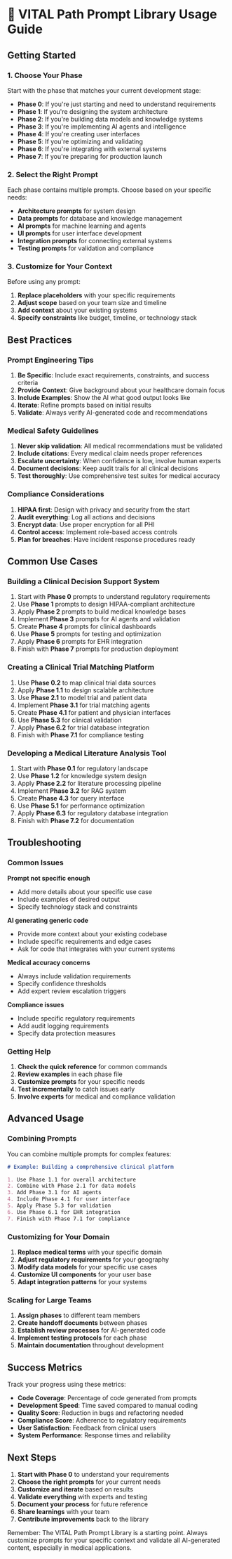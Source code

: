 # 📖 VITAL Path Prompt Library Usage Guide

## Getting Started

### 1. Choose Your Phase
Start with the phase that matches your current development stage:

- **Phase 0**: If you're just starting and need to understand requirements
- **Phase 1**: If you're designing the system architecture
- **Phase 2**: If you're building data models and knowledge systems
- **Phase 3**: If you're implementing AI agents and intelligence
- **Phase 4**: If you're creating user interfaces
- **Phase 5**: If you're optimizing and validating
- **Phase 6**: If you're integrating with external systems
- **Phase 7**: If you're preparing for production launch

### 2. Select the Right Prompt
Each phase contains multiple prompts. Choose based on your specific needs:

- **Architecture prompts** for system design
- **Data prompts** for database and knowledge management
- **AI prompts** for machine learning and agents
- **UI prompts** for user interface development
- **Integration prompts** for connecting external systems
- **Testing prompts** for validation and compliance

### 3. Customize for Your Context
Before using any prompt:

1. **Replace placeholders** with your specific requirements
2. **Adjust scope** based on your team size and timeline
3. **Add context** about your existing systems
4. **Specify constraints** like budget, timeline, or technology stack

## Best Practices

### Prompt Engineering Tips

1. **Be Specific**: Include exact requirements, constraints, and success criteria
2. **Provide Context**: Give background about your healthcare domain focus
3. **Include Examples**: Show the AI what good output looks like
4. **Iterate**: Refine prompts based on initial results
5. **Validate**: Always verify AI-generated code and recommendations

### Medical Safety Guidelines

1. **Never skip validation**: All medical recommendations must be validated
2. **Include citations**: Every medical claim needs proper references
3. **Escalate uncertainty**: When confidence is low, involve human experts
4. **Document decisions**: Keep audit trails for all clinical decisions
5. **Test thoroughly**: Use comprehensive test suites for medical accuracy

### Compliance Considerations

1. **HIPAA first**: Design with privacy and security from the start
2. **Audit everything**: Log all actions and decisions
3. **Encrypt data**: Use proper encryption for all PHI
4. **Control access**: Implement role-based access controls
5. **Plan for breaches**: Have incident response procedures ready

## Common Use Cases

### Building a Clinical Decision Support System

1. Start with **Phase 0** prompts to understand regulatory requirements
2. Use **Phase 1** prompts to design HIPAA-compliant architecture
3. Apply **Phase 2** prompts to build medical knowledge bases
4. Implement **Phase 3** prompts for AI agents and validation
5. Create **Phase 4** prompts for clinical dashboards
6. Use **Phase 5** prompts for testing and optimization
7. Apply **Phase 6** prompts for EHR integration
8. Finish with **Phase 7** prompts for production deployment

### Creating a Clinical Trial Matching Platform

1. Use **Phase 0.2** to map clinical trial data sources
2. Apply **Phase 1.1** to design scalable architecture
3. Use **Phase 2.1** to model trial and patient data
4. Implement **Phase 3.1** for trial matching agents
5. Create **Phase 4.1** for patient and physician interfaces
6. Use **Phase 5.3** for clinical validation
7. Apply **Phase 6.2** for trial database integration
8. Finish with **Phase 7.1** for compliance testing

### Developing a Medical Literature Analysis Tool

1. Start with **Phase 0.1** for regulatory landscape
2. Use **Phase 1.2** for knowledge system design
3. Apply **Phase 2.2** for literature processing pipeline
4. Implement **Phase 3.2** for RAG system
5. Create **Phase 4.3** for query interface
6. Use **Phase 5.1** for performance optimization
7. Apply **Phase 6.3** for regulatory database integration
8. Finish with **Phase 7.2** for documentation

## Troubleshooting

### Common Issues

**Prompt not specific enough**
- Add more details about your specific use case
- Include examples of desired output
- Specify technology stack and constraints

**AI generating generic code**
- Provide more context about your existing codebase
- Include specific requirements and edge cases
- Ask for code that integrates with your current systems

**Medical accuracy concerns**
- Always include validation requirements
- Specify confidence thresholds
- Add expert review escalation triggers

**Compliance issues**
- Include specific regulatory requirements
- Add audit logging requirements
- Specify data protection measures

### Getting Help

1. **Check the quick reference** for common commands
2. **Review examples** in each phase file
3. **Customize prompts** for your specific needs
4. **Test incrementally** to catch issues early
5. **Involve experts** for medical and compliance validation

## Advanced Usage

### Combining Prompts

You can combine multiple prompts for complex features:

```markdown
# Example: Building a comprehensive clinical platform

1. Use Phase 1.1 for overall architecture
2. Combine with Phase 2.1 for data models
3. Add Phase 3.1 for AI agents
4. Include Phase 4.1 for user interface
5. Apply Phase 5.3 for validation
6. Use Phase 6.1 for EHR integration
7. Finish with Phase 7.1 for compliance
```

### Customizing for Your Domain

1. **Replace medical terms** with your specific domain
2. **Adjust regulatory requirements** for your geography
3. **Modify data models** for your specific use cases
4. **Customize UI components** for your user base
5. **Adapt integration patterns** for your systems

### Scaling for Large Teams

1. **Assign phases** to different team members
2. **Create handoff documents** between phases
3. **Establish review processes** for AI-generated code
4. **Implement testing protocols** for each phase
5. **Maintain documentation** throughout development

## Success Metrics

Track your progress using these metrics:

- **Code Coverage**: Percentage of code generated from prompts
- **Development Speed**: Time saved compared to manual coding
- **Quality Score**: Reduction in bugs and refactoring needed
- **Compliance Score**: Adherence to regulatory requirements
- **User Satisfaction**: Feedback from clinical users
- **System Performance**: Response times and reliability

## Next Steps

1. **Start with Phase 0** to understand your requirements
2. **Choose the right prompts** for your current needs
3. **Customize and iterate** based on results
4. **Validate everything** with experts and testing
5. **Document your process** for future reference
6. **Share learnings** with your team
7. **Contribute improvements** back to the library

Remember: The VITAL Path Prompt Library is a starting point. Always customize prompts for your specific context and validate all AI-generated content, especially in medical applications.
